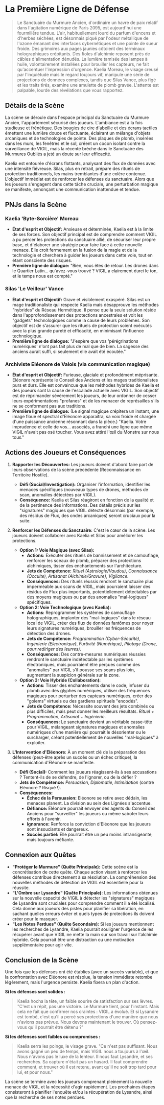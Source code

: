 # La Première Ligne de Défense

> Le Sanctuaire du Murmure Ancien, d'ordinaire un havre de paix relatif dans l'agitation numérique de Paris 2095, est aujourd'hui une fourmilière tendue. L'air, habituellement lourd du parfum d'encens et d'herbes séchées, est désormais piqué par l'odeur métallique de l'ozone émanant des interfaces cybernétiques et une pointe de sueur froide. Des grimoires aux pages jaunies côtoient des terminaux holographiques crépitants. Des fioles d'alchimie reposent près de câbles d'alimentation dénudés. La lumière tamisée des lampes à huile, volontairement installées pour brouiller les capteurs, ne fait qu'accentuer l'impression d'urgence. Kaelia Moreau, le visage creusé par l'inquiétude mais le regard toujours vif, manipule une série de projections de données complexes, tandis que Silas Vance, plus figé et les traits tirés, examine une amulette de plomb gravée. L'attente est palpable, lourde des révélations que vous rapportez.

## Détails de la Scène

La scène se déroule dans l'espace principal du Sanctuaire du Murmure Ancien, l'appartement sécurisé des joueurs. L'ambiance est à la fois studieuse et frénétique. Des bougies de cire d'abeille et des écrans tactiles émettent une lumière douce et fluctuante, éclairant un mélange d'objets arcaniques et de technologies de pointe. Des plaques de plomb, insérées dans les murs, les fenêtres et le sol, créent un cocon isolant contre la surveillance de VIGIL, mais la récente brèche dans le Sanctuaire des Murmures Oubliés a jeté un doute sur leur efficacité.

Kaelia est entourée d'écrans flottants, analysant des flux de données avec une intensité fiévreuse. Silas, plus en retrait, prépare des rituels de protection traditionnels, les mains tremblantes d'une colère contenue. L'objectif immédiat est de renforcer les défenses du sanctuaire. Alors que les joueurs s'engagent dans cette tâche cruciale, une perturbation magique se manifeste, annonçant une communication inattendue et tendue.

## PNJs dans la Scène

### Kaelia 'Byte-Sorcière' Moreau

*   **État d'esprit et Objectif:** Anxieuse et déterminée, Kaelia est à la limite de ses forces. Son objectif principal est de comprendre comment VIGIL a pu percer les protections du sanctuaire allié, de sécuriser leur propre base, et d'élaborer une stratégie pour faire face à cette nouvelle menace. Elle croit fermement en la fusion de la magie et de la technologie et cherchera à guider les joueurs dans cette voie, tout en étant consciente des risques.
*   **Première ligne de dialogue:** "Bien, vous êtes de retour. Les drones dans le Quartier Latin… qu'avez-vous trouvé ? VIGIL a clairement durci le ton, et le temps nous est compté."

### Silas 'Le Veilleur' Vance

*   **État d'esprit et Objectif:** Grave et visiblement exaspéré. Silas est un mage traditionaliste qui respecte Kaelia mais désapprouve les méthodes "hybrides" du Réseau Hermétique. Il pense que la seule solution réside dans l'approfondissement des protections ancestrales et voit les "gadgets" technologiques comme la cause de leurs problèmes. Son objectif est de s'assurer que les rituels de protection soient exécutés avec la plus grande pureté et efficacité, en minimisant l'influence technologique.
*   **Première ligne de dialogue:** "J'espère que vos 'pérégrinations numériques' n'ont pas fait plus de mal que de bien. La sagesse des anciens aurait suffi, si seulement elle avait été écoutée."

### Archiviste Eléonore de Valois (via communication magique)

*   **État d'esprit et Objectif:** Furieuse, glaciale et profondément méprisante. Eléonore représente le Conseil des Anciens et les mages traditionalistes purs et durs. Elle est convaincue que les méthodes hybrides de Kaelia et des joueurs sont la cause de l'escalade actuelle avec VIGIL. Son objectif est de réprimander sévèrement les joueurs, de leur ordonner de cesser leurs expérimentations "profanes" et de les menacer de représailles s'ils ne se conforment pas aux traditions.
*   **Première ligne de dialogue:** (Le signal magique crépitera un instant, une image floue et spectral d'Eléonore apparaîtra, sa voix froide et chargée d'une puissance ancienne résonnant dans la pièce.) "Kaelia. Votre imprudence et celle de vos... associés, a franchi une ligne que même VIGIL n'avait pas osé toucher. Vous avez attiré l'œil du Monstre sur nous tous."

## Actions des Joueurs et Conséquences

1.  **Rapporter les Découvertes:** Les joueurs doivent d'abord faire part de leurs observations de la scène précédente (Reconnaissance en Territoire Hostile).
    *   **Défi (Social/Investigation):** Organiser l'information, identifier les menaces spécifiques (nouveaux types de drones, méthodes de scan, anomalies détectées par VIGIL).
    *   **Conséquence:** Kaelia et Silas réagiront en fonction de la qualité et de la pertinence des informations. Des détails précis sur les "signatures" magiques que VIGIL détecte désormais (par exemple, des résidus de Flux, des ondes arcaniques) seront cruciaux pour la suite.

2.  **Renforcer les Défenses du Sanctuaire:** C'est le cœur de la scène. Les joueurs doivent collaborer avec Kaelia et Silas pour améliorer les protections.
    *   **Option 1: Voie Magique (avec Silas):**
        *   **Actions:** Exécuter des rituels de bannissement et de camouflage, renforcer les sceaux de plomb, préparer des protections alchimiques, tisser des enchantements sur l'architecture.
        *   **Jets de Compétence:** *Rituel (Astrologie/Vaudou)*, *Connaissance (Occulte)*, *Artisanat (Alchimie/Gravure)*, *Vigilance*.
        *   **Conséquences:** Des rituels réussis rendront le sanctuaire plus imperméable aux scans de VIGIL, mais pourraient laisser des résidus de Flux plus importants, potentiellement détectables par des moyens magiques ou par des anomalies "mal-logiques" spécifiques.
    *   **Option 2: Voie Technologique (avec Kaelia):**
        *   **Actions:** Reprogrammer les systèmes de camouflage holographiques, implanter des "mal-logiques" dans le réseau local de VIGIL, créer des flux de données fantômes pour noyer leurs signatures numériques, brouiller les fréquences de détection des drones.
        *   **Jets de Compétence:** *Programmation (Cyber-Sécurité)*, *Ingénierie (Electronique)*, *Furtivité (Numérique)*, *Pilotage (Drone, pour rediriger des leurres)*.
        *   **Conséquences:** Des contre-mesures numériques réussies rendront le sanctuaire indétectable par les systèmes électroniques, mais pourraient être perçues comme des "anomalies" par VIGIL s'il pousse ses scans plus loin, augmentant la suspicion générale sur la zone.
    *   **Option 3: Voie Hybride (Collaboration):**
        *   **Actions:** Tisser des enchantements dans le code, infuser du plomb avec des glyphes numériques, utiliser des fréquences magiques pour perturber des capteurs numériques, créer des "golems" virtuels ou des gardiens spirituels "encodés".
        *   **Jets de Compétence:** Nécessite souvent des jets combinés ou plus difficiles, mais peut donner les meilleurs résultats. *Rituel + Programmation*, *Artisanat + Ingénierie*.
        *   **Conséquences:** Le sanctuaire devient un véritable casse-tête pour VIGIL, mélangeant signatures magiques et anomalies numériques d'une manière qui pourrait le désorienter ou le surcharger, créant potentiellement de nouvelles "mal-logiques" à exploiter.

3.  **L'Intervention d'Eléonore:** À un moment clé de la préparation des défenses (peut-être après un succès ou un échec critique), la communication d'Eléonore se manifeste.
    *   **Défi (Social):** Comment les joueurs réagissent-ils à ses accusations ? Tentent-ils de se défendre, de l'ignorer, ou de la défier ?
    *   **Jets de Compétence:** *Persuasion*, *Diplomatie*, *Intimidation* (contre Eléonore ? Risqué !).
    *   **Conséquences:**
        *   **Échec de la Persuasion:** Eléonore se retire avec dédain, les menaces planent. La division au sein des Lignées s'accentue.
        *   **Défiance:** Eléonore pourrait envoyer des agents du Conseil des Anciens pour "surveiller" les joueurs ou même saboter leurs efforts à l'avenir.
        *   **Ignorance:** Renforce la conviction d'Eléonore que les joueurs sont insouciants et dangereux.
        *   **Succès partiel:** Elle pourrait être un peu moins intransigeante, mais toujours méfiante.

## Connexion aux Quêtes

*   **"Protéger le Murmure" (Quête Principale):** Cette scène est la concrétisation de cette quête. Chaque action visant à renforcer les défenses contribue directement à sa résolution. La compréhension des nouvelles méthodes de détection de VIGIL est essentielle pour la réussite.
*   **"L'Ombre sur Lysandre" (Quête Principale):** Les informations obtenues sur la nouvelle capacité de VIGIL à détecter les "signatures" magiques de Lysandre sont cruciales pour comprendre comment il a été localisé. Cela donne aux joueurs des pistes pour planifier sa libération, en sachant quelles erreurs éviter et quels types de protections ils doivent créer pour le masquer.
*   **"Les Notes Perdues" (Quête Secondaire):** Si les joueurs mentionnent les recherches de Lysandre, Kaelia pourrait souligner l'urgence de les récupérer avant que VIGIL ne mette la main sur son travail sur l'alchimie hybride. Cela pourrait être une distraction ou une motivation supplémentaire pour agir vite.

## Conclusion de la Scène

Une fois que les défenses ont été établies (avec un succès variable), et que la confrontation avec Eléonore est résolue, la tension immédiate retombe légèrement, mais l'urgence persiste. Kaelia fixera un plan d'action.

**Si les défenses sont solides :**
> Kaelia hocha la tête, un faible sourire de satisfaction sur ses lèvres. "C'est un répit, pas une victoire. Le Murmure tient, pour l'instant. Mais cela ne fait que confirmer nos craintes : VIGIL a évolué. Et si Lysandre est tombé, c'est qu'il a percé ses protections d'une manière que nous n'avions pas prévue. Nous devons maintenant le trouver. Où pensez-vous qu'il pourrait être détenu ?"

**Si les défenses sont faibles ou compromises :**
> Kaelia serra les poings, le visage grave. "Ce n'est pas suffisant. Nous avons gagné un peu de temps, mais VIGIL nous a toujours à l'œil. Nous n'avons pas le luxe de la lenteur. Il nous faut Lysandre, et ses recherches. Sa capture n'était pas un hasard. Il faut comprendre comment, et trouver où il est retenu, avant qu'il ne soit trop tard pour lui, et pour nous."

La scène se termine avec les joueurs comprenant pleinement la nouvelle menace de VIGIL et la nécessité d'agir rapidement. Les prochaines étapes consisteront à planifier l'enquête et/ou la récupération de Lysandre, ainsi que la recherche de ses notes perdues.